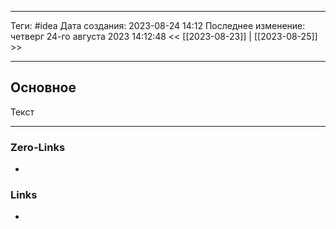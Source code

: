 ___
Теги: #idea
Дата создания: 2023-08-24 14:12 
Последнее изменение: четверг 24-го августа 2023 14:12:48
<< [[2023-08-23]] | [[2023-08-25]] >> 
___
## Основное

Текст

___
### Zero-Links
- 

### Links
- 
